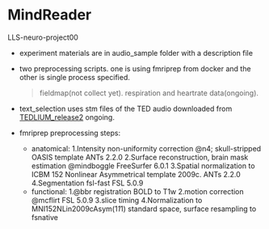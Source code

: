 # MindReader
 LLS-neuro-project00 
 
+ experiment materials are in audio_sample folder with a description file
+ two preprocessing scripts. one is using fmriprep from docker and the other is single process specified. 
    > fieldmap(not collect yet). respiration and heartrate data(ongoing).
+ text_selection uses stm files of the TED audio downloaded from [TEDLIUM_release2](http://www.openslr.org/19/) ongoing.

+ fmriprep preprocessing steps: 
     + anatomical: 
     1.Intensity non-uniformity correction @n4; skull-stripped OASIS template ANTs 2.2.0
     2.Surface reconstruction, brain mask estimation @mindboggle FreeSurfer 6.0.1
     3.Spatial normalization to ICBM 152 Nonlinear Asymmetrical template 2009c. ANTs 2.2.0
     4.Segmentation fsl-fast FSL 5.0.9
     + functional:
     1.@bbr registration BOLD to T1w 
     2.motion correction @mcflirt FSL 5.0.9
     3.slice timing
     4.Normalization to MNI152NLin2009cAsym(1*1*1) standard space, surface resampling to fsnative
   
